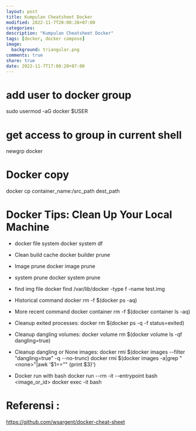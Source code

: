```yaml
---
layout: post
title: Kumpulan Cheatsheet Docker
modified: 2022-11-7T20:00:28+07:00
categories:
description: "Kumpulan Cheatsheet Docker"
tags: [docker, docker compose]
image:
  background: triangular.png
comments: true
share: true
date: 2022-11-7T17:00:28+07:00
---
```


# add user to docker group
sudo usermod -aG docker $USER

# get access to group in current shell
newgrp docker

# Docker copy
docker cp container_name:/src_path dest_path

# Docker Tips: Clean Up Your Local Machine
- docker file system
docker system df 
- Clean build cache
docker builder prune

- Image prune 
docker image prune

- system prune
docker system prune 

- find img file docker
find /var/lib/docker -type f -name test.img

- Historical command
docker rm -f $(docker ps -aq)

- More recent command
docker container rm -f $(docker container ls -aq)

- Cleanup exited processes:
docker rm $(docker ps -q -f status=exited)

- Cleanup dangling volumes:
docker volume rm $(docker volume ls -qf dangling=true)

- Cleanup dangling or None images:
docker rmi $(docker images --filter "dangling=true" -q --no-trunc)
docker rmi $(docker images -a|grep "<none>"|awk '$1=="<none>" {print $3}')

- Docker run with bash
docker run --rm -it --entrypoint bash <image_or_id>
docker exec -it <container-name-or-id> bash

# Referensi : 
https://github.com/wsargent/docker-cheat-sheet